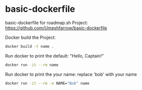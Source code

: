 # basic-dockerfile
basic-dockerfile for roadmap.sh
Project: https://github.com/Umeshfarrow/basic-dockerfile

Docker build the Project:
```sh
docker build -t name .
```

Run docker to print the default: "Hello, Captain!"
```sh
docker run -it --rm name
```

Run docker to print the your name: replace 'bob' with your name
```sh
docker run -it --rm -e NAME="Bob" name
```
